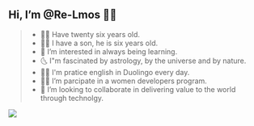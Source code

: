 ##  Hi, I’m @Re-Lmos 🙋‍♀️   
> - 🧘‍♀️ Have twenty six years old. 
> - 👩‍🎓  I have a son, he is six years old. 
> - 👀 I’m interested in always being learning.
> - 🌜 I"m fascinated by astrology, by the universe and by nature.
> - 🏋️‍♀️  I'm pratice english in Duolingo every day.
> - 👩‍💼 I’m parcipate in a women developers program.
> - 🌱 I’m looking to collaborate in delivering value to the world through technolgy.
<a href="https://www.linkedin.com/in/renata-lemos-b1a70b233/">
	<img src="https://img.shields.io/badge/LinkedIn-0077B5?style=for-the-badge&logo=linkedin&logoColor=white"/>
</a>


<!---
Re-Lmos/Re-Lmos is a ✨ special ✨ repository because its `README.md` (this file) appears on your GitHub profile.
You can click the Preview link to take a look at your changes.
--->
